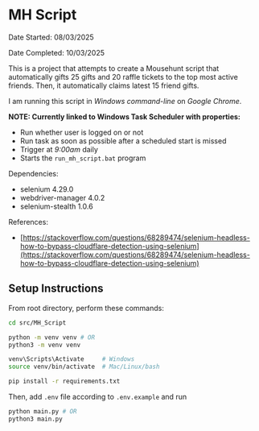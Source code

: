# MH Script

Date Started: 08/03/2025

Date Completed: 10/03/2025

This is a project that attempts to create a Mousehunt script that automatically gifts 25 gifts and 20 raffle tickets to the top most active friends. Then, it automatically claims latest 15 friend gifts.

I am running this script in _Windows command-line_ on _Google Chrome_.

**NOTE: Currently linked to Windows Task Scheduler with properties:**

- Run whether user is logged on or not
- Run task as soon as possible after a scheduled start is missed
- Trigger at _9:00am_ daily
- Starts the `run_mh_script.bat` program

Dependencies:

- selenium 4.29.0
- webdriver-manager 4.0.2
- selenium-stealth 1.0.6

References:

- [https://stackoverflow.com/questions/68289474/selenium-headless-how-to-bypass-cloudflare-detection-using-selenium](https://stackoverflow.com/questions/68289474/selenium-headless-how-to-bypass-cloudflare-detection-using-selenium)

## Setup Instructions

From root directory, perform these commands:

```bash
cd src/MH_Script

python -m venv venv # OR
python3 -m venv venv

venv\Scripts\Activate     # Windows
source venv/bin/activate  # Mac/Linux/bash

pip install -r requirements.txt
```

Then, add `.env` file according to `.env.example` and run

```bash
python main.py # OR
python3 main.py
```
